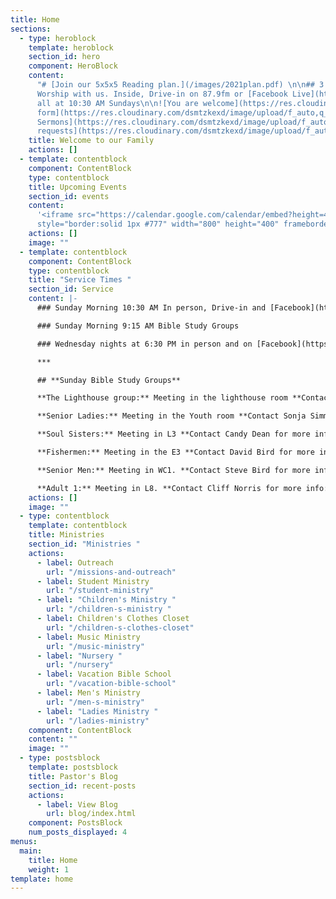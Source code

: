 ```yaml
---
title: Home
sections:
  - type: heroblock
    template: heroblock
    section_id: hero
    component: HeroBlock
    content:
      "# [Join our 5x5x5 Reading plan.](/images/2021plan.pdf) \n\n## 3 ways to
      Worship with us. Inside, Drive-in on 87.9fm or [Facebook Live](https://www.facebook.com/groups/FBCBronson/)
      all at 10:30 AM Sundays\n\n![You are welcome](https://res.cloudinary.com/dsmtzkexd/image/upload/f_auto,q_auto/v1598404492/church_sunset.jpg)\n\n***\n\n[![connect
      form](https://res.cloudinary.com/dsmtzkexd/image/upload/f_auto,q_auto/v1598372533/DA446331-1DC1-4648-90D1-D3967A2C6F7A.png)](https://forms.gle/651RQkxsmr3C6CMV8)\n\n[![gospel](https://res.cloudinary.com/dsmtzkexd/image/upload/q_auto:good/v1607537160/IMG_2359.png)](/gospel)\n\n[![Recent
      Sermons](https://res.cloudinary.com/dsmtzkexd/image/upload/f_auto,q_auto/v1598372543/DACB6D80-3F77-464C-A131-6D3E28F7BADF.png)](https://www.facebook.com/groups/FBCBronson/)\n\n[![Prayer
      requests](https://res.cloudinary.com/dsmtzkexd/image/upload/f_auto,q_auto/v1598372534/EA3605CB-5160-466C-9164-C8644F5E9D7F.png)](https://forms.gle/duinCZesEGRo8xDs9)\n\n[![Newsletter](https://res.cloudinary.com/dsmtzkexd/image/upload/f_auto,q_auto/v1598372529/1868F6AE-3E24-4421-B9FD-C60AB0D0064F.png)](/images/heartbeat.pdf)"
    title: Welcome to our Family
    actions: []
  - template: contentblock
    component: ContentBlock
    type: contentblock
    title: Upcoming Events
    section_id: events
    content:
      '<iframe src="https://calendar.google.com/calendar/embed?height=400&amp;wkst=1&amp;bgcolor=%234285F4&amp;ctz=America%2FNew_York&amp;src=cjEwZTRrM3AzN21hMG81cHJqcmg1aGVyZ3NAZ3JvdXAuY2FsZW5kYXIuZ29vZ2xlLmNvbQ&amp;src=ZW4udXNhI2hvbGlkYXlAZ3JvdXAudi5jYWxlbmRhci5nb29nbGUuY29t&amp;color=%23C0CA33&amp;color=%230B8043&amp;title=Upcoming%20Events&amp;showTz=0&amp;showCalendars=0&amp;mode=AGENDA"
      style="border:solid 1px #777" width="800" height="400" frameborder="0" scrolling="no"></iframe>'
    actions: []
    image: ""
  - template: contentblock
    component: ContentBlock
    type: contentblock
    title: "Service Times "
    section_id: Service
    content: |-
      ### Sunday Morning 10:30 AM In person, Drive-in and [Facebook](https://www.facebook.com/groups/FBCBronson/)

      ### Sunday Morning 9:15 AM Bible Study Groups

      ### Wednesday nights at 6:30 PM in person and on [Facebook](https://www.facebook.com/groups/FBCBronson/)

      ***

      ## **Sunday Bible Study Groups**

      **The Lighthouse group:** Meeting in the lighthouse room **Contact Danny Sprague for more info:** 352-221-4847

      **Senior Ladies:** Meeting in the Youth room **Contact Sonja Simmons for more info:** 352-538-0398

      **Soul Sisters:** Meeting in L3 **Contact Candy Dean for more info:** 352-214-0015

      **Fishermen:** Meeting in the E3 **Contact David Bird for more info:** 352-572-2674

      **Senior Men:** Meeting in WC1. **Contact Steve Bird for more info:** 352-817-4711

      **Adult 1:** Meeting in L8. **Contact Cliff Norris for more info:** 352-538-7609
    actions: []
    image: ""
  - type: contentblock
    template: contentblock
    title: Ministries
    section_id: "Ministries "
    actions:
      - label: Outreach
        url: "/missions-and-outreach"
      - label: Student Ministry
        url: "/student-ministry"
      - label: "Children's Ministry "
        url: "/children-s-ministry "
      - label: Children's Clothes Closet
        url: "/children-s-clothes-closet"
      - label: Music Ministry
        url: "/music-ministry"
      - label: "Nursery "
        url: "/nursery"
      - label: Vacation Bible School
        url: "/vacation-bible-school"
      - label: Men's Ministry
        url: "/men-s-ministry"
      - label: "Ladies Ministry "
        url: "/ladies-ministry"
    component: ContentBlock
    content: ""
    image: ""
  - type: postsblock
    template: postsblock
    title: Pastor's Blog
    section_id: recent-posts
    actions:
      - label: View Blog
        url: blog/index.html
    component: PostsBlock
    num_posts_displayed: 4
menus:
  main:
    title: Home
    weight: 1
template: home
---
```

